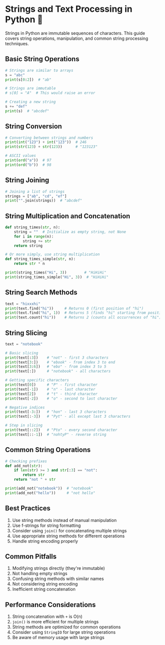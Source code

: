 # Strings and Text Processing in Python 📝

Strings in Python are immutable sequences of characters. This guide covers string operations, manipulation, and common string processing techniques.

## Basic String Operations

```python
# Strings are similar to arrays
s = "abc"
print(s[0:2])  # "ab"

# Strings are immutable
# s[0] = "A"  # This would raise an error

# Creating a new string
s += "def"
print(s)  # "abcdef"
```

## String Conversion

```python
# Converting between strings and numbers
print(int("123") + int("123"))  # 246
print(str(123) + str(123))      # "123123"

# ASCII values
print(ord("a"))  # 97
print(ord("b"))  # 98
```

## String Joining

```python
# Joining a list of strings
strings = ["ab", "cd", "ef"]
print("".join(strings))  # "abcdef"
```

## String Multiplication and Concatenation

```python
def string_times(str, n):
    string = ""  # Initialize as empty string, not None
    for i in range(n):
        string += str
    return string

# Or more simply, use string multiplication
def string_times_simple(str, n):
    return str * n

print(string_times("Hi", 3))        # "HiHiHi"
print(string_times_simple("Hi", 3))  # "HiHiHi"
```

## String Search Methods

```python
text = "hixxxhi"
print(text.find("hi"))     # Returns 0 (first position of "hi")
print(text.find("hi", 1))  # Returns 5 (finds "hi" starting from position 1)
print(text.count("hi"))    # Returns 2 (counts all occurrences of "hi")
```

## String Slicing

```python
text = "notebook"

# Basic slicing
print(text[:3])    # "not" - first 3 characters
print(text[3:])    # "ebook" - from index 3 to end
print(text[3:6])   # "ebo" - from index 3 to 5
print(text[:])     # "notebook" - all characters

# Getting specific characters
print(text[0])     # "P" - first character
print(text[-1])    # "n" - last character
print(text[2])     # "t" - third character
print(text[-2])    # "o" - second to last character

# Negative indices
print(text[-3:])   # "hon" - last 3 characters
print(text[:-3])   # "Pyt" - all except last 3 characters

# Step in slicing
print(text[::2])   # "Pto" - every second character
print(text[::-1])  # "nohtyP" - reverse string
```

## Common String Operations

```python
# Checking prefixes
def add_not(str):
    if len(str) >= 3 and str[:3] == "not":
        return str
    return "not " + str

print(add_not("notebook"))  # "notebook"
print(add_not("hello"))     # "not hello"
```

## Best Practices

1. Use string methods instead of manual manipulation
2. Use f-strings for string formatting
3. Consider using `join()` for concatenating multiple strings
4. Use appropriate string methods for different operations
5. Handle string encoding properly

## Common Pitfalls

1. Modifying strings directly (they're immutable)
2. Not handling empty strings
3. Confusing string methods with similar names
4. Not considering string encoding
5. Inefficient string concatenation

## Performance Considerations

1. String concatenation with `+` is O(n)
2. `join()` is more efficient for multiple strings
3. String methods are optimized for common operations
4. Consider using `StringIO` for large string operations
5. Be aware of memory usage with large strings 